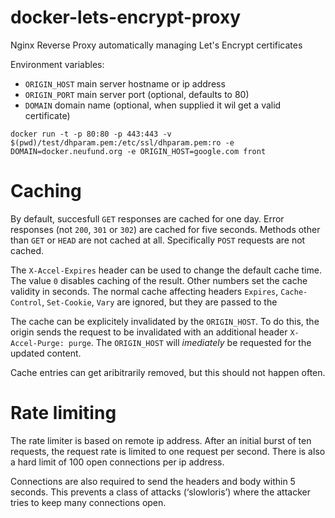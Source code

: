 # docker-lets-encrypt-proxy

Nginx Reverse Proxy automatically managing Let's Encrypt certificates

Environment variables:

* `ORIGIN_HOST` main server hostname or ip address
* `ORIGIN_PORT` main server port (optional, defaults to 80)
* `DOMAIN` domain name (optional, when supplied it wil get a valid certificate)

```
docker run -t -p 80:80 -p 443:443 -v $(pwd)/test/dhparam.pem:/etc/ssl/dhparam.pem:ro -e DOMAIN=docker.neufund.org -e ORIGIN_HOST=google.com front
```

# Caching

By default, succesfull `GET` responses are cached for one day. Error responses
(not `200`, `301` or `302`) are cached for five seconds. Methods other than
`GET` or `HEAD` are not cached at all. Specifically `POST` requests are not
cached.

The `X-Accel-Expires` header can be used to change the default cache time. The
value `0` disables caching of the result. Other numbers set the cache validity
in seconds. The normal cache affecting headers `Expires`, `Cache-Control`,
`Set-Cookie`, `Vary` are ignored, but they are passed to the

The cache can be explicitely invalidated by the `ORIGIN_HOST`. To do this, the
origin sends the request to be invalidated with an additional header
`X-Accel-Purge: purge`. The `ORIGIN_HOST` will *imediately* be requested for the
updated content.

Cache entries can get aribitrarily removed, but this should not happen often.


# Rate limiting

The rate limiter is based on remote ip address. After an initial burst of ten
requests, the request rate is limited to one request per second. There is also
a hard limit of 100 open connections per ip address.

Connections are also required to send the headers and body within 5 seconds.
This prevents a class of attacks (‘slowloris’) where the attacker tries to keep
many connections open.
